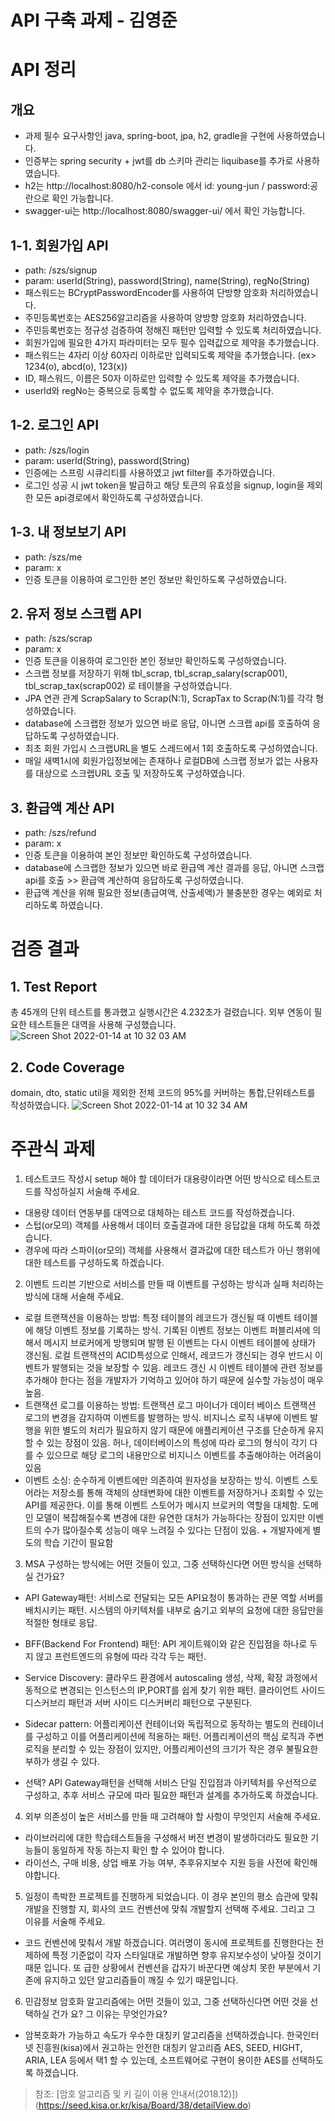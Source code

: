 # API 구축 과제 - 김영준

# API 정리
## 개요
- 과제 필수 요구사항인 java, spring-boot, jpa, h2, gradle을 구현에 사용하였습니다.
- 인증부는 spring security + jwt를 db 스키마 관리는 liquibase를 추가로 사용하였습니다.
- h2는 http://localhost:8080/h2-console 에서 id: young-jun / password:공란으로 확인 가능합니다.
- swagger-ui는 http://localhost:8080/swagger-ui/ 에서 확인 가능합니다.

## 1-1. 회원가입 API
- path: /szs/signup
- param: userId(String), password(String), name(String), regNo(String)
- 패스워드는 BCryptPasswordEncoder를 사용하여 단방향 암호화 처리하였습니다.
- 주민등록번호는 AES256알고리즘을 사용하여 양방향 암호화 처리하였습니다.
- 주민등록번호는 정규성 검증하여 정해진 패턴만 입력할 수 있도록 처리하였습니다.
- 회원가입에 필요한 4가지 파라미터는 모두 필수 입력값으로 제약을 추가했습니다.
- 패스워드는 4자리 이상 60자리 이하로만 입력되도록 제약을 추가했습니다. (ex> 1234(o), abcd(o), 123(x))
- ID, 패스워드, 이름은 50자 이하로만 입력할 수 있도록 제약을 추가했습니다.
- userId와 regNo는 중복으로 등록할 수 없도록 제약을 추가했습니다. 

## 1-2. 로그인 API
- path: /szs/login
- param: userId(String), password(String)
- 인증에는 스프링 시큐리티를 사용하였고 jwt filter를 추가하였습니다.
- 로그인 성공 시 jwt token을 발급하고 해당 토큰의 유효성을 signup, login을 제외한 모든 api경로에서 확인하도록 구성하였습니다.

## 1-3. 내 정보보기 API
- path: /szs/me
- param: x
- 인증 토큰을 이용하여 로그인한 본인 정보만 확인하도록 구성하였습니다.

## 2. 유저 정보 스크랩 API
- path: /szs/scrap
- param: x
- 인증 토큰을 이용하여 로그인한 본인 정보만 확인하도록 구성하였습니다.
- 스크랩 정보를 저장하기 위해 tbl_scrap, tbl_scrap_salary(scrap001), tbl_scrap_tax(scrap002) 로 테이블을 구성하였습니다.
- JPA 연관 관계 ScrapSalary to Scrap(N:1), ScrapTax to Scrap(N:1)를 각각 형성하였습니다.
- database에 스크랩한 정보가 있으면 바로 응답, 아니면 스크랩 api를 호출하여 응답하도록 구성하였습니다.
- 최초 회원 가입시 스크랩URL을 별도 스레드에서 1회 호출하도록 구성하였습니다.
- 매일 새벽1시에 회원가입정보에는 존재하나 로컬DB에 스크랩 정보가 없는 사용자를 대상으로 스크랩URL 호출 및 저장하도록 구성하였습니다.

## 3. 환급액 계산 API
- path: /szs/refund
- param: x
- 인증 토큰을 이용하여 본인 정보만 확인하도록 구성하였습니다.
- database에 스크랩한 정보가 있으면 바로 환급액 계산 결과를 응답, 아니면 스크랩 api를 호출 >> 환급액 계산하여 응답하도록 구성하였습니다.
- 환급액 계산을 위해 필요한 정보(총급여액, 산출세액)가 불충분한 경우는 예외로 처리하도록 하였습니다.


# 검증 결과
## 1. Test Report
총 45개의 단위 테스트를 통과했고 실행시간은 4.232초가 걸렸습니다. 외부 연동이 필요한 테스트들은 대역을 사용해 구성했습니다.
![Screen Shot 2022-01-14 at 10 32 03 AM](https://user-images.githubusercontent.com/39648594/149435986-7fe4dd79-4306-487a-8d37-33349a8850ae.png)

## 2. Code Coverage
domain, dto, static util을 제외한 전체 코드의 95%를 커버하는 통합,단위테스트를 작성하였습니다.
![Screen Shot 2022-01-14 at 10 32 34 AM](https://user-images.githubusercontent.com/39648594/149436070-1a1490fa-7e70-4824-b316-363255382fd1.png)

# 주관식 과제

1. 테스트코드 작성시 setup 해야 할 데이터가 대용량이라면 어떤 방식으로 테스트코드를 작성하실지 서술해 주세요.

- 대용량 데이터 연동부를 대역으로 대체하는 테스트 코드를 작성하겠습니다. 
- 스텁(or모의) 객체를 사용해서 데이터 호출결과에 대한 응답값을 대체 하도록 하겠습니다.
- 경우에 따라 스파이(or모의) 객체를 사용해서 결과값에 대한 테스트가 아닌 행위에 대한 테스트를 구성하도록 하겠습니다.

2. 이벤트 드리븐 기반으로 서비스를 만들 때 이벤트를 구성하는 방식과 실패 처리하는 방식에 대해 서술해 주세요.
- 로컬 트랜잭션을 이용하는 방법: 특정 테이블의 레코드가 갱신될 때 이벤트 테이블에 해당 이벤트 정보를 기록하는 방식. 기록된 이벤트 정보는 이벤트 퍼블리셔에 의해서 메시지 브로커에게 방행되며 발행 된 이벤트는 다시 이벤트 테이블에 상태가 갱신됨. 로컬 트랜잭션의 ACID특성으로 인해서, 레코드가 갱신되는 경우 반드시 이벤트가 발행되는 것을 보장할 수 있음. 레코드 갱신 시 이벤트 테이블에 관련 정보를 추가해야 한다는 점을 개발자가 기억하고 있어야 하기 때문에 실수할 가능성이 매우 높음.
- 트랜잭션 로그를 이용하는 방법: 트랜잭션 로그 마이너가 데이터 베이스 트랜잭션 로그의 변경을 감지하여 이벤트를 발행하는 방식. 비지니스 로직 내부에 이벤트 발행을 위한 별도의 처리가 필요하지 않기 때문에 애플리케이션 구조를 단순하게 유지할 수 있는 장점이 있음. 허나, 데이터베이스의 특성에 따라 로그의 형식이 각기 다를 수 있으므로 해당 로그의 내용만으로 비지니스 이벤트를 추출해야하는 어려움이 있음
- 이벤트 소싱: 순수하게 이벤트에만 의존하여 원자성을 보장하는 방식. 이벤트 스토어라는 저장소를 통해 객체의 상태변화에 대한 이벤트를 저장하거나 조회할 수 있는 API를 제공한다. 이를 통해 이벤트 스토어가 메시지 브로커의 역할을 대체함. 도메인 모델이 복잡해질수록 변경에 대한 유연한 대처가 가능하다는 장점이 있지만 이벤트의 수가 많아질수록 성능이 매우 느려질 수 있다는 단점이 있음. + 개발자에게 별도의 학습 기간이 필요함
 
3. MSA 구성하는 방식에는 어떤 것들이 있고, 그중 선택하신다면 어떤 방식을 선택하실 건가요?
- API Gateway패턴: 서비스로 전달되는 모든 API요청이 통과하는 관문 역할 서버를 배치시키는 패턴. 시스템의 아키텍처를 내부로 숨기고 외부의 요청에 대한 응답만을 적절한 형태로 응답.
- BFF(Backend For Frontend) 패턴: API 게이트웨이와 같은 진입점을 하나로 두지 않고 프런트엔드의 유형에 따라 각각 두는 패턴. 
- Service Discovery: 클라우드 환경에서 autoscaling 생성, 삭제, 확장 과정에서 동적으로 변경되는 인스턴스의 IP,PORT를 쉽게 찾기 위한 패턴. 클라이언트 사이드 디스커브리 패턴과 서버 사이드 디스커버리 패턴으로 구분된다.
- Sidecar pattern: 어플리케이션 컨테이너와 독립적으로 동작하는 별도의 컨테이너를 구성하고 이를 어플리케이션에 적용하는 패턴. 어플리케이션의 핵심 로직과 주변 로직을 분리할 수 있는 장점이 있지만, 어플리케이션의 크기가 작은 경우 불필요한 부하가 생길 수 있다.

- 선택? API Gateway패턴을 선택해 서비스 단일 진입점과 아키텍처를 우선적으로 구성하고, 추후 서비스 규모에 따라 필요한 패턴과 설계를 추가하도록 하겠습니다.

4. 외부 의존성이 높은 서비스를 만들 때 고려해야 할 사항이 무엇인지 서술해 주세요.
- 라이브러리에 대한 학습테스트들을 구성해서 버전 변경이 발생하더라도 필요한 기능들이 동일하게 작동 하는지 확인 할 수 있어야 합니다. 
- 라이선스, 구매 비용, 상업 배포 가능 여부, 추후유지보수 지원 등을 사전에 확인해야합니다. 
 
5. 일정이 촉박한 프로젝트를 진행하게 되었습니다. 이 경우 본인의 평소 습관에 맞춰 개발을 진행할 지, 회사의 코드 컨벤션에 맞춰 개발할지 선택해 주세요. 그리고 그 이유를 서술해 주세요.
- 코드 컨벤션에 맞춰서 개발 하겠습니다. 여러명이 동시에 프로젝트를 진행한다는 전제하에 특정 기준없이 각자 스타일대로 개발하면 향후 유지보수성이 낮아질 것이기 때문 입니다. 
또 급한 상황에서 컨벤션을 갑자기 바꾼다면 예상치 못한 부분에서 기존에 유지하고 있던 알고리즘들이 깨질 수 있기 때문입니다.
 
6. 민감정보 암호화 알고리즘에는 어떤 것들이 있고, 그중 선택하신다면 어떤 것을 선택하실 건가 요? 그 이유는 무엇인가요?
- 암복호화가 가능하고 속도가 우수한 대칭키 알고리즘을 선택하겠습니다. 한국인터넷 진흥원(kisa)에서 권고하는 안전한 대칭키 알고리즘 AES, SEED, HIGHT, ARIA, LEA 등에서 택1 할 수 있는데, 
소프트웨어로 구현이 용이한 AES를 선택하도록 하겠습니다.
> 참조: [암호 알고리즘 및 키 길이 이용 안내서(2018.12)])(https://seed.kisa.or.kr/kisa/Board/38/detailView.do)
